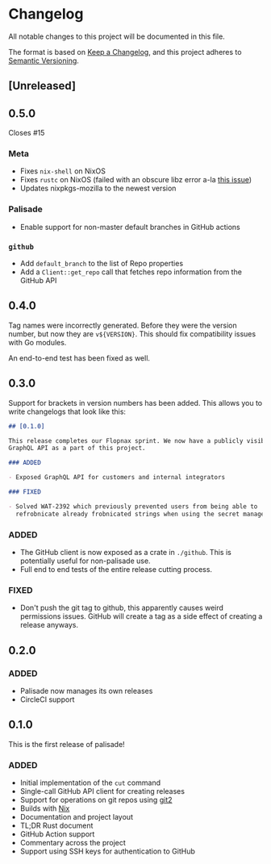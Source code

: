 # Changelog
All notable changes to this project will be documented in this file.

The format is based on [Keep a Changelog](https://keepachangelog.com/en/1.0.0/),
and this project adheres to [Semantic Versioning](https://semver.org/spec/v2.0.0.html).

## [Unreleased]

## 0.5.0

Closes #15

### Meta
- Fixes `nix-shell` on NixOS
- Fixes `rustc` on NixOS (failed with an obscure libz error a-la [this
  issue](https://github.com/NixOS/nixpkgs/issues/91314))
- Updates nixpkgs-mozilla to the newest version

### Palisade
- Enable support for non-master default branches in GitHub actions

### `github`
- Add `default_branch` to the list of Repo properties
- Add a `Client::get_repo` call that fetches repo information from the GitHub API

## 0.4.0

Tag names were incorrectly generated. Before they were the version number, but now they are `v${VERSION}`. This should fix compatibility issues with Go modules.

An end-to-end test has been fixed as well.

## 0.3.0

Support for brackets in version numbers has been added. This allows you to write
changelogs that look like this:

```markdown
## [0.1.0]

This release completes our Flopnax sprint. We now have a publicly visible
GraphQL API as a part of this project.

### ADDED

- Exposed GraphQL API for customers and internal integrators

### FIXED

- Solved WAT-2392 which previously prevented users from being able to
  refrobnicate already frobnicated strings when using the secret management API.
```

### ADDED

- The GitHub client is now exposed as a crate in `./github`. This is potentially
  useful for non-palisade use.
- Full end to end tests of the entire release cutting process.

### FIXED

- Don't push the git tag to github, this apparently causes weird permissions
  issues. GitHub will create a tag as a side effect of creating a release
  anyways.

## 0.2.0

### ADDED

- Palisade now manages its own releases
- CircleCI support

## 0.1.0

This is the first release of palisade!

### ADDED

- Initial implementation of the `cut` command
- Single-call GitHub API client for creating releases
- Support for operations on git repos using
  [git2](https://docs.rs/git2/0.13.6/git2/)
- Builds with [Nix](https://nixos.org/nix)
- Documentation and project layout
- TL;DR Rust document
- GitHub Action support
- Commentary across the project
- Support using SSH keys for authentication to GitHub

